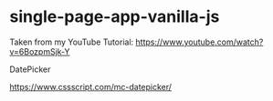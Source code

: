 # single-page-app-vanilla-js

Taken from my YouTube Tutorial:
https://www.youtube.com/watch?v=6BozpmSjk-Y

DatePicker

https://www.cssscript.com/mc-datepicker/
